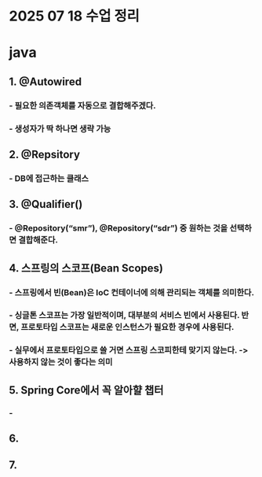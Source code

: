 # 2025 07 18 수업 정리
# java
## 1. @Autowired
### - 필요한 의존객체를 자동으로 결합해주겠다.
### - 생성자가 딱 하나면 생략 가능
## 2. @Repsitory
### - DB에 접근하는 클래스
## 3. @Qualifier()
### - @Repository(“smr”), @Repository(“sdr”) 중 원하는 것을 선택하면 결합해준다.
## 4. 스프링의 스코프(Bean Scopes) 
### - 스프링에서 빈(Bean)은 IoC 컨테이너에 의해 관리되는 객체를 의미한다.
### - 싱글톤 스코프는 가장 일반적이며, 대부분의 서비스 빈에서 사용된다. 반면, 프로토타입 스코프는 새로운 인스턴스가 필요한 경우에 사용된다.
### - 실무에서 프로토타입으로 쓸 거면 스프링 스코피한테 맞기지 않는다. -> 사용하지 않는 것이 좋다는 의미
## 5. Spring Core에서 꼭 알아햘 챕터
### - 
## 6. 
## 7. 
